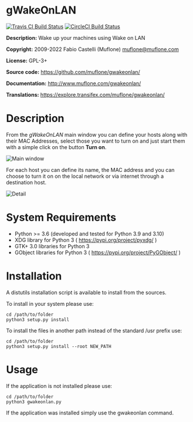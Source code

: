 # gWakeOnLAN

[![Travis CI Build Status](https://img.shields.io/travis/com/muflone/gwakeonlan/master.svg)](https://www.travis-ci.com/github/muflone/gwakeonlan)
[![CircleCI Build Status](https://img.shields.io/circleci/project/github/muflone/gwakeonlan/master.svg)](https://circleci.com/gh/muflone/gwakeonlan)

**Description:** Wake up your machines using Wake on LAN

**Copyright:** 2009-2022 Fabio Castelli (Muflone) <muflone@muflone.com>

**License:** GPL-3+

**Source code:** https://github.com/muflone/gwakeonlan/

**Documentation:** http://www.muflone.com/gwakeonlan/

**Translations:** https://explore.transifex.com/muflone/gwakeonlan/

# Description

From the *gWakeOnLAN* main window you can define your hosts along with their
MAC Addresses, select those you want to turn on and just start them with a
simple click on the button **Turn on**.

![Main window](http://www.muflone.com/resources/gwakeonlan/archive/latest/english/main.png)

For each host you can define its name, the MAC address and you can choose to
turn it on on the local network or via internet through a destination
host.

![Detail](http://www.muflone.com/resources/gwakeonlan/archive/latest/english/detail.png)

# System Requirements

* Python >= 3.6 (developed and tested for Python 3.9 and 3.10)
* XDG library for Python 3 ( https://pypi.org/project/pyxdg/ )
* GTK+ 3.0 libraries for Python 3
* GObject libraries for Python 3 ( https://pypi.org/project/PyGObject/ )

# Installation

A distutils installation script is available to install from the sources.

To install in your system please use:

    cd /path/to/folder
    python3 setup.py install

To install the files in another path instead of the standard /usr prefix use:

    cd /path/to/folder
    python3 setup.py install --root NEW_PATH

# Usage

If the application is not installed please use:

    cd /path/to/folder
    python3 gwakeonlan.py

If the application was installed simply use the gwakeonlan command.
